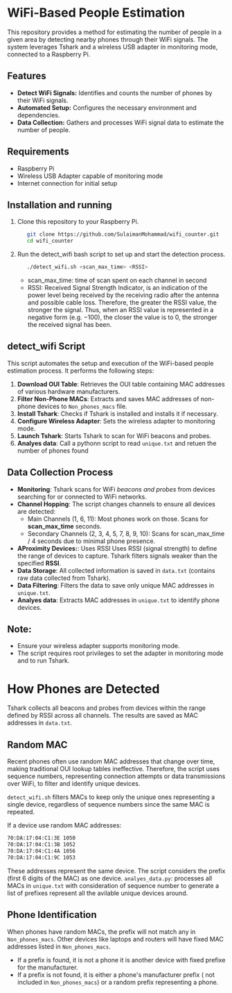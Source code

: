 # WiFi-Based People Estimation
This repository provides a method for estimating the number of people in a given area by detecting nearby phones through their WiFi signals. The system leverages Tshark and a wireless USB adapter in monitoring mode, connected to a Raspberry Pi.

## Features
- **Detect WiFi Signals:** Identifies and counts the number of phones by their WiFi signals.
- **Automated Setup:** Configures the necessary environment and dependencies.
- **Data Collection:** Gathers and processes WiFi signal data to estimate the number of people.

## Requirements
- Raspberry Pi
- Wireless USB Adapter capable of monitoring mode
- Internet connection for initial setup

## Installation and running
1. Clone this repository to your Raspberry Pi.
   ```bash
      git clone https://github.com/SulaimanMohammad/wifi_counter.git
      cd wifi_counter
   ```
2. Run the detect_wifi bash script to set up and start the detection process.
   ```bash
      ./detect_wifi.sh <scan_max_time> <RSSI>
   ```
   - scan_max_time: time of scan spent on each channel in second
   - RSSI: Received Signal Strength Indicator, is an indication of the power level being received by the receiving radio after the antenna and possible cable loss. Therefore, the greater the RSSI value, the stronger the signal. Thus, when an RSSI value is represented in a negative form (e.g. −100), the closer the value is to 0, the stronger the received signal has been.

## detect_wifi Script
This script automates the setup and execution of the WiFi-based people estimation process. It performs the following steps:

1. **Download OUI Table**: Retrieves the OUI table containing MAC addresses of various hardware manufacturers.
2. **Filter Non-Phone MACs**: Extracts and saves MAC addresses of non-phone devices to `Non_phones_macs` file.
3. **Install Tshark**: Checks if Tshark is installed and installs it if necessary.
4. **Configure Wireless Adapter**: Sets the wireless adapter to monitoring mode.
5. **Launch Tshark**: Starts Tshark to scan for WiFi beacons and probes.
6. **Analyes data**: Call a pythonn script to read `unique.txt` and retuen the number of phones found

## Data Collection Process
- **Monitoring**: Tshark scans for WiFi *beacons and probes* from devices searching for or connected to WiFi networks.
- **Channel Hopping**: The script changes channels to ensure all devices are detected:
   - Main Channels (1, 6, 11): Most phones work on those. Scans for **scan_max_time** seconds.
   - Secondary Channels (2, 3, 4, 5, 7, 8, 9, 10): Scans for scan_max_time / 4 seconds due to minimal phone presence.
- **AProximity Devices:**: Uses RSSI Uses RSSI (signal strength) to define the range of devices to capture. Tshark filters signals weaker than the specified **RSSI**.
- **Data Storage**: All collected information is saved in `data.txt` (contains raw data collected from Tshark).
- **Data Filtering**: Filters the data to save only unique MAC addresses in `unique.txt`.
- **Analyes data**: Extracts MAC addresses in `unique.txt` to identify phone devices.

## Note:
- Ensure your wireless adapter supports monitoring mode.
- The script requires root privileges to set the adapter in monitoring mode and to run Tshark.

# How Phones are Detected
Tshark collects all beacons and probes from devices within the range defined by RSSI across all channels. The results are saved as MAC addresses in `data.txt`.

## Random MAC
Recent phones often use random MAC addresses that change over time, making traditional OUI lookup tables ineffective. Therefore, the script uses sequence numbers, representing connection attempts or data transmissions over WiFi, to filter and identify unique devices.

`detect_wifi.sh` filters MACs to keep only the unique ones representing a single device, regardless of sequence numbers since the same MAC is repeated.

If a device use random MAC addresses:
```bash
70:DA:17:04:C1:3E 1050
70:DA:17:04:C1:3B 1052
70:DA:17:04:C1:4A 1056
70:DA:17:04:C1:9C 1053
```
These addresses represent the same device. The script considers the prefix (first 6 digits of the MAC) as one device.
`analyes_data.py`: processes all MACs in `unique.txt` with consideration of sequence number to generate a list of prefixes represent all the avilable unique devices around.

## Phone Identification
When phones have random MACs, the prefix will not match any in `Non_phones_macs`. Other devices like laptops and routers will have fixed MAC addresses listed in `Non_phones_macs`.
- If a prefix is found, it is not a phone it is another device with fixed prefixe for the manufacturer.
- If a prefix is not found, it is either a phone's manufacturer prefix ( not included in `Non_phones_macs`) or a random prefix representing a phone.


